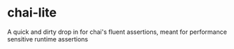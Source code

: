 # chai-lite

A quick and dirty drop in for chai's fluent assertions, meant for performance sensitive runtime assertions
